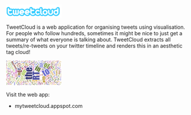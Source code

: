 <img src = "TweetCloud/war/img/logoReverse.png" width = "30%"/>

TweetCloud is a web application for organising  tweets  using  visualisation. For  people  who  follow  hundreds, sometimes it might be nice to just get a summary of what everyone is talking about.  TweetCloud extracts all  tweets/re-tweets on your twitter timeline and renders this in an aesthetic tag  cloud!

<img src = "TweetCloud/war/img/tagcloud.PNG" width = "30%"/>

Visit the web app: 
* mytweetcloud.appspot.com
